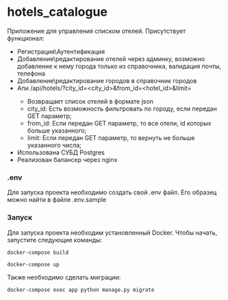 # hotels_catalogue


Приложение для управления списком отелей.
Присутствует функционал:
- Регистрация\Аутентификация
- Добавление\редактирование отелей через админку, возможно добавление к нему города только из справочника, валидация почты, телефона
- Добавление\редактирование городов в справочник городов
- Апи /api/hotels/?city_id=<city_id>&from_id=<hotel_id>&limit=<number> 
  - Возвращает список отелей в формате json
  - city_id: Есть возможность фильтровать по городу, если передан GET параметр;
  - from_id: Если передан GET параметр, то все отели, id которых больше указанного;
  - limit: Если передан GET параметр, то вернуть не больше указанного числа;
- Использована СУБД Postgres
- Реализован балансер через nginx

### .env

Для запуска проекта необходимо создать свой .env файл. Его образец можно найти в файле .env.sample

### Запуск

Для запуска проекта необходим установленный Docker. Чтобы начать, запустите следующие команды:

`docker-compose build` 

`docker-compose up`

Также необходимо сделать миграции:

`docker-compose exec app python manage.py migrate`

